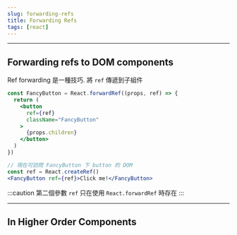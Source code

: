 ```yaml
---
slug: forwarding-refs
title: Forwarding Refs
tags: [react]
---
```

***

## Forwarding refs to DOM components

Ref forwarding 是一種技巧. 將 `ref` 傳遞到子組件

```jsx {1,4,13,14}
const FancyButton = React.forwardRef((props, ref) => {
  return (
    <button
      ref={ref}
      className="FancyButton"
    >
      {props.children}
    </button>
  )
})

// 現在可訪問 FancyButton 下 button 的 DOM
const ref = React.createRef()
<FancyButton ref={ref}>Click me!</FancyButton>
```

:::caution
第二個參數 `ref` 只在使用 `React.forwardRef` 時存在
:::

***

## In Higher Order Components
